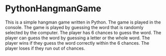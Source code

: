 # PythonHangmanGame

This is a simple hangman game written in Python. The game is played in the console. The game is played by guessing the word that is randomly selected by the computer. The player has 6 chances to guess the word. The player can guess the word by guessing a letter or the whole word. The player wins if they guess the word correctly within the 6 chances. The player loses if they run out of chances.